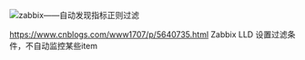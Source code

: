   ![zabbix——自动发现指标正则过滤](https://github.com/Lancger/opslinux/blob/master/images/zabbix_discovery.png)



https://www.cnblogs.com/www1707/p/5640735.html  Zabbix LLD 设置过滤条件，不自动监控某些item
